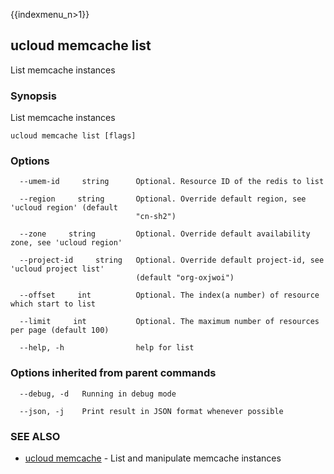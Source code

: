 {{indexmenu_n>1}}

## ucloud memcache list

List memcache instances

### Synopsis

List memcache instances

```
ucloud memcache list [flags]
```

### Options

```
  --umem-id     string      Optional. Resource ID of the redis to list 

  --region     string       Optional. Override default region, see 'ucloud region' (default
                            "cn-sh2") 

  --zone     string         Optional. Override default availability zone, see 'ucloud region' 

  --project-id     string   Optional. Override default project-id, see 'ucloud project list'
                            (default "org-oxjwoi") 

  --offset     int          Optional. The index(a number) of resource which start to list 

  --limit     int           Optional. The maximum number of resources per page (default 100) 

  --help, -h                help for list 

```

### Options inherited from parent commands

```
  --debug, -d   Running in debug mode 

  --json, -j    Print result in JSON format whenever possible 

```

### SEE ALSO

* [ucloud memcache](software/cli/cmd/ucloud/memcache)	 - List and manipulate memcache instances


